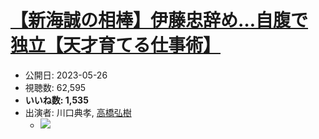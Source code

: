 # [【新海誠の相棒】伊藤忠辞め…自腹で独立【天才育てる仕事術】](https://www.youtube.com/watch?v=nzybgmwUxeU)
-   公開日: 2023-05-26
-   視聴数: 62,595
-   **いいね数: 1,535**
-   出演者: 川口典孝, [高橋弘樹](/rehacq_fan/people/高橋弘樹 "wikilink")
    - [![](https://img.youtube.com/vi/nzybgmwUxeU/hqdefault.jpg)](https://www.youtube.com/watch?v=nzybgmwUxeU)
